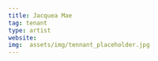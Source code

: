 ```yaml
---
title: Jacquea Mae
tag: tenant
type: artist
website:
img:  assets/img/tennant_placeholder.jpg
---
```

